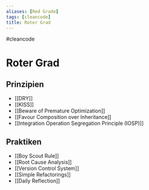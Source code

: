 ```yaml
---
aliases: [Red Grade]
tags: [cleancode]
title: Roter Grad
---
```

#cleancode
# Roter Grad
## Prinzipien
- [[DRY]]
- [[KISS]]
- [[Beware of Premature Optimization]]
- [[Favour Composition over Inheritance]]
- [[Integration Operation Segregation Principle (IOSP)]]

## Praktiken
- [[Boy Scout Rule]]
- [[Root Cause Analysis]]
- [[Version Control System]]
- [[Simple Refactorings]]
- [[Daily Reflection]]